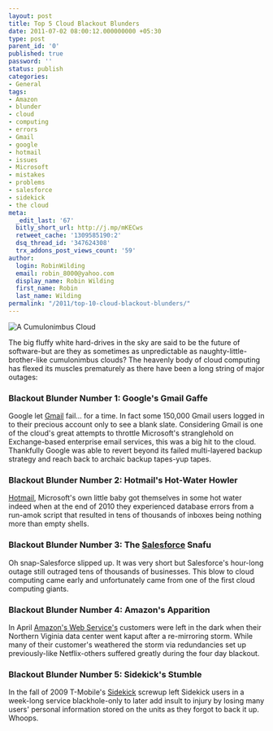 ```yaml
---
layout: post
title: Top 5 Cloud Blackout Blunders
date: 2011-07-02 08:00:12.000000000 +05:30
type: post
parent_id: '0'
published: true
password: ''
status: publish
categories:
- General
tags:
- Amazon
- blunder
- cloud
- computing
- errors
- Gmail
- google
- hotmail
- issues
- Microsoft
- mistakes
- problems
- salesforce
- sidekick
- the cloud
meta:
  _edit_last: '67'
  bitly_short_url: http://j.mp/mKECws
  retweet_cache: '1309585190:2'
  dsq_thread_id: '347624308'
  trx_addons_post_views_count: '59'
author:
  login: RobinWilding
  email: robin_8000@yahoo.com
  display_name: Robin Wilding
  first_name: Robin
  last_name: Wilding
permalink: "/2011/top-10-cloud-blackout-blunders/"
---
```

<p><img src="/static/2011/07/cloud-cumulonimbus.jpg" alt="A Cumulonimbus Cloud" /></p>
<p>The big fluffy white hard-drives in the sky are said to be the future of software-but are they as sometimes as unpredictable as naughty-little-brother-like cumulonimbus clouds? The heavenly body of cloud computing has flexed its muscles prematurely as there have been a long string of major outages:</p>
<h3>Blackout Blunder Number 1: Google's Gmail Gaffe</h3>
<p>Google let <a href="http://www.gmail.com/">Gmail</a> fail... for a time. In fact some 150,000 Gmail users logged in to their precious account only to see a blank slate. Considering Gmail is one of the cloud's great attempts to throttle Microsoft's stranglehold on Exchange-based enterprise email services, this was a big hit to the cloud. Thankfully Google was able to revert beyond its failed multi-layered backup strategy and reach back to archaic backup tapes-yup tapes.</p>
<p><!--more--></p>
<h3>Blackout Blunder Number 2: Hotmail's Hot-Water Howler</h3>
<p><a href="http://www.hotmail.com/">Hotmail</a>, Microsoft's own little baby got themselves in some hot water indeed when at the end of 2010 they experienced database errors from a run-amok script that resulted in tens of thousands of inboxes being nothing more than empty shells. </p>
<h3>Blackout Blunder Number 3: The <a href="http://www.salesforce.com/">Salesforce</a> Snafu</h3>
<p>Oh snap-Salesforce slipped up. It was very short but Salesforce's hour-long outage still outraged tens of thousands of businesses. This blow to cloud computing came early and unfortunately came from one of the first cloud computing giants. </p>
<h3>Blackout Blunder Number 4: Amazon's Apparition</h3>
<p>In April <a href="http://aws.amazon.com/">Amazon's Web Service's</a> customers were left in the dark when their Northern Viginia data center went kaput after a re-mirroring storm. While many of their customer's weathered the storm via redundancies set up previously-like Netflix-others suffered greatly during the four day blackout. </p>
<h3>Blackout Blunder Number 5: Sidekick's Stumble</h3>
<p>In the fall of 2009 T-Mobile's <a href="http://sidekick.t-mobile.com/">Sidekick</a> screwup left  Sidekick users in a week-long service blackhole-only to later add insult to injury by losing many users' personal information stored on the units as they forgot to back it up. Whoops.</p>
